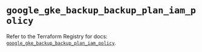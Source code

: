 # `google_gke_backup_backup_plan_iam_policy`

Refer to the Terraform Registry for docs: [`google_gke_backup_backup_plan_iam_policy`](https://registry.terraform.io/providers/hashicorp/google/6.33.0/docs/resources/gke_backup_backup_plan_iam_policy).
